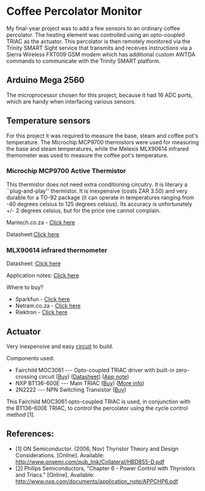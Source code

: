 # Coffee Percolator Monitor


My final-year project was to add a few sensors to an ordinary coffee percolator. The heating element was controlled using an opto-coupled TRIAC as the actuator. This percolator is then remotely monitored via the Trinity SMART Sight service that transmits and receives instructions via a Sierra Wireless FXT009 GSM modem which has additional custom AWTDA commands to communicate with the Trinity SMART platform.



## Arduino Mega 2560

The microprocessor chosen for this project, because it had 16 ADC ports, which are handy when interfacing various sensors.

## Temperature sensors
For this project it was required to measure the base, steam and coffee pot's temperature.
The Microchip MCP9700 thermistors were used for measuring the base and steam temperatures, while the Melexis MLX90614 infrared themometer was used to measure the coffee pot's temperature.
### Microchip MCP9700 Active Thermistor

This thermistor does not need extra conditioning circuitry. It is literary a ``plug-and-play'' thermistor. 
It is inexpensive (costs ZAR 3.50) and very durable for a TO-92 package (it can operate in temperatures ranging from -40 degrees celsius to 125 degrees celsius). Its accuracy is unfortunately +/- 2 degrees celsius, but for the price one cannot complain.

Mantech.co.za - [Click here](http://www.mantech.co.za/ProductInfo.aspx?Item=14M1688)


Datasheet:[Click here](http://ww1.microchip.com/downloads/en/DeviceDoc/21942e.pdf)


### MLX90614 infrared thermometer

Datasheet:
[Click here](https://www.sparkfun.com/datasheets/Sensors/Temperature/SEN-09570-datasheet-3901090614M005.pdf)


Application notes:
[Click here](http://www.melexis.com/Prodmain.aspx?nID=615)


Where to buy?
- Sparkfun - [Click here](https://www.sparkfun.com/products/9570)
- Netram.co.za - [Click here](http://netram.co.za/978-infrared-thermometer.html)
- Riektron - [Click here](https://www.riecktron.co.za/en/product/1006)

## Actuator

Very inexpensive and easy [circuit](https://github.com/jeanbritz/RemoteCoffee/blob/master/actuator_control_test/actuator-circuit.png) to build.

Components used:

- Fairchild MOC3061 --- Opto-coupled TRIAC driver with built-in zero-crossing circuit ([Buy](http://www.mantech.co.za/ProductInfo.aspx?Item=35M3489)) ([Datasheet](http://www.fairchildsemi.com/ds/MO/MOC3061M.pdf)) ([App note](http://www.fairchildsemi.com/an/AN/AN-3004.pdf))
- NXP BT136-600E --- Main TRIAC ([Buy](http://www.mantech.co.za/ProductInfo.aspx?Item=35M3275)) ([More info](http://www.nxp.com/products/thyristors/4_quadrant_triacs/BT136-600E.html))
- 2N2222 --- NPN Switching Transistor ([Buy](http://www.mantech.co.za/ProductInfo.aspx?Item=72M3626))


This Fairchild MOC3061 opto-coupled TRIAC is used, in conjunction with the BT136-600E TRIAC, to control the percolator using the cycle control method [1].





References:
---
- [1] ON Semiconductor. (2006, Nov) Thyristor Theory and Design Considerations. [Online].
     Available: http://www.onsemi.com/pub_link/Collateral/HBD855-D.pdf
- [2] Philips Semiconductors, "Chapter 6 - Power Control with Thyristors and Triacs."
[Online]. Available: http://www.nxp.com/documents/application_note/APPCHP6.pdf

